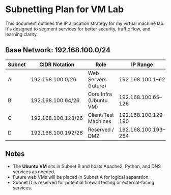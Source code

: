 # Subnetting Plan for VM Lab

This document outlines the IP allocation strategy for my virtual machine lab. It's designed to segment services for better security, traffic flow, and learning clarity.

## Base Network: 192.168.100.0/24

| Subnet | CIDR Notation        | Role                  | IP Range             |
|--------|----------------------|------------------------|----------------------|
| A      | 192.168.100.0/26     | Web Servers (future)  | 192.168.100.1–62     |
| B      | 192.168.100.64/26    | Core Infra (Ubuntu VM) | 192.168.100.65–126   |
| C      | 192.168.100.128/26   | Client/Test Machines   | 192.168.100.129–190  |
| D      | 192.168.100.192/26   | Reserved / DMZ         | 192.168.100.193–254  |

## Notes

- The **Ubuntu VM** sits in Subnet B and hosts Apache2, Python, and DNS services as needed.
- Future web VMs will be placed in Subnet A for logical separation.
- Subnet D is reserved for potential firewall testing or external-facing services.
